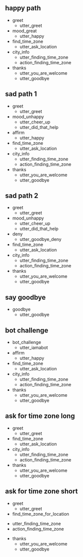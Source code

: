 ## happy path
* greet
  - utter_greet
* mood_great
  - utter_happy
* find_time_zone
    - utter_ask_location
* city_info
    - utter_finding_time_zone
    - action_finding_time_zone
* thanks
    - utter_you_are_welcome
    - utter_goodbye  
  

## sad path 1
* greet
  - utter_greet
* mood_unhappy
  - utter_cheer_up
  - utter_did_that_help      
* affirm
  - utter_happy
* find_time_zone
    - utter_ask_location
* city_info
    - utter_finding_time_zone
    - action_finding_time_zone
* thanks
    - utter_you_are_welcome
    - utter_goodbye  

## sad path 2
* greet
  - utter_greet
* mood_unhappy
  - utter_cheer_up
  - utter_did_that_help
* deny
  - utter_goodbye_deny
* find_time_zone
    - utter_ask_location
* city_info
    - utter_finding_time_zone
    - action_finding_time_zone
* thanks
    - utter_you_are_welcome
    - utter_goodbye 

## say goodbye
* goodbye
  - utter_goodbye

## bot challenge
* bot_challenge
  - utter_iamabot
* affirm
  - utter_happy 
* find_time_zone
    - utter_ask_location
* city_info
    - utter_finding_time_zone
    - action_finding_time_zone
* thanks
    - utter_you_are_welcome
    - utter_goodbye    
  
  
## ask for time zone long
* greet
    - utter_greet
* find_time_zone
    - utter_ask_location
* city_info
    - utter_finding_time_zone
    - action_finding_time_zone
* thanks
    - utter_you_are_welcome
    - utter_goodbye
    
 
## ask for time zone short
* greet
    - utter_greet
* find_time_zone_for_location
 - utter_finding_time_zone
 - action_finding_time_zone
* thanks
    - utter_you_are_welcome
    - utter_goodbye                     
